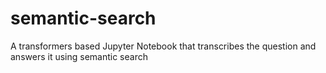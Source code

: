 # semantic-search
A transformers based Jupyter Notebook that transcribes the question and answers it using semantic search
